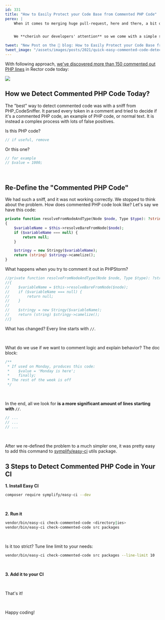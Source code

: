 ```yaml
---
id: 331
title: "How to Easily Protect your Code Base from Commented PHP Code"
perex: |
    When it comes to merging huge pull-request, here and there, a bit of commented code slips to our codebase. Do you trust your reckless developers to check every single line? Are you sure?


    We **cherish our developers' attention** so we come with a simple solution that we added to our CI. Now we know for sure. Do you think you have 0 % unwanted commented code? I dare you to have more.

tweet: "New Post on the 🐘 blog: How to Easily Protect your Code Base from Commented PHP Code"
tweet_image: "/assets/images/posts/2021/quick-easy-commented-code-detection.png"
---
```


With following approach, [we've discovered more than 150 commented out PHP lines](https://github.com/rectorphp/rector-src/commit/37b06023b666cac8ec2997e8e1605f93c25d3b6f) in Rector code today:

<img src="/assets/images/posts/2021/quick-easy-commented-code-detection.png" class="img-thumbnail">

<br>

## How we Detect Commented PHP Code Today?

The "best" way to detect commented code was with a sniff from PHP_CodeSniffer. It parsed every token in a comment and tried to decide if it's a commented PHP code, an example of PHP code, or normal text. It is instead a complex process with lots of false positives.

Is this PHP code?

```php
// if useful, remove
```

Or this one?

```php
// for example
// $value = 1000;
```

<br>

## Re-Define the "Commented PHP Code"

We had such a sniff, and it was not working correctly. We stopped to think about the problem. How does commented PHP code look like? Let's say we have this code:

```php
private function resolveFromNodeAndType(Node $node, Type $type): ?string
{
    $variableName = $this->resolveBareFromNode($node);
    if ($variableName === null) {
        return null;
    }

    $stringy = new Stringy($variableName);
    return (string) $stringy->camelize();
}
```

What happens when you try to comment it out in PHPStorm?

```php
//private function resolveFromNodeAndType(Node $node, Type $type): ?string
//{
//    $variableName = $this->resolveBareFromNode($node);
//    if ($variableName === null) {
//        return null;
//    }
//
//    $stringy = new Stringy($variableName);
//    return (string) $stringy->camelize();
//}
```

What has changed? Every line starts with `//`.

<br>

What do we use if we want to comment logic and explain behavior? The doc block:

```php
/**
 * If used on Monday, produces this code:
 *    $value = 'Monday is here';
 *    finally;
 * The rest of the week is off
 */
```

<br>

In the end, all we look for **is a more significant amount of lines starting with `//`**.

```php
// ...
// ...
// ...
```

<br>

After we re-defined the problem to a much simpler one, it was pretty easy to add this command to [symplify/easy-ci](https://github.com/symplify/easy-ci) utils package.

## 3 Steps to Detect Commented PHP Code in Your CI

**1. Install Easy CI**

```bash
composer require symplify/easy-ci --dev
```

<br>

**2. Run it**

```bash
vendor/bin/easy-ci check-commented-code <directory|ies>
vendor/bin/easy-ci check-commented-code src packages
```

<br>

Is it too strict? Tune line limit to your needs:

```bash
vendor/bin/easy-ci check-commented-code src packages --line-limit 10
```

<br>

**3. Add it to your CI**

<br>

That's it!

<br>

Happy coding!
